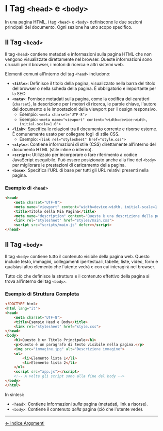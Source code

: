 # I Tag `<head>` e `<body>`

In una pagina HTML, i tag `<head>` e `<body>` definiscono le due sezioni principali del documento. Ogni sezione ha uno scopo specifico.

## Il Tag `<head>`

Il tag `<head>` contiene metadati e informazioni sulla pagina HTML che non vengono visualizzate direttamente nel browser. Queste informazioni sono cruciali per il browser, i motori di ricerca e altri sistemi web.

Elementi comuni all'interno del tag `<head>` includono:

-   **`<title>`**: Definisce il titolo della pagina, visualizzato nella barra del titolo del browser o nella scheda della pagina. È obbligatorio e importante per la SEO.
-   **`<meta>`**: Fornisce metadati sulla pagina, come la codifica dei caratteri (`charset`), la descrizione per i motori di ricerca, le parole chiave, l'autore del documento e le impostazioni della viewport per il design responsivo.
    -   Esempio: `<meta charset="UTF-8">`
    -   Esempio: `<meta name="viewport" content="width=device-width, initial-scale=1.0">`
-   **`<link>`**: Specifica le relazioni tra il documento corrente e risorse esterne. È comunemente usato per collegare fogli di stile CSS.
    -   Esempio: `<link rel="stylesheet" href="style.css">`
-   **`<style>`**: Contiene informazioni di stile (CSS) direttamente all'interno del documento HTML (stile inline o interno).
-   **`<script>`**: Utilizzato per incorporare o fare riferimento a codice JavaScript eseguibile. Può essere posizionato anche alla fine del `<body>` per migliorare le prestazioni di caricamento della pagina.
-   **`<base>`**: Specifica l'URL di base per tutti gli URL relativi presenti nella pagina.

### Esempio di `<head>`

```html
<head>
    <meta charset="UTF-8">
    <meta name="viewport" content="width=device-width, initial-scale=1.0">
    <title>Titolo della Mia Pagina</title>
    <meta name="description" content="Questa è una descrizione della pagina.">
    <link rel="stylesheet" href="styles/main.css">
    <script src="scripts/main.js" defer></script>
</head>
```

## Il Tag `<body>`

Il tag `<body>` contiene tutto il contenuto visibile della pagina web. Questo include testo, immagini, collegamenti ipertestuali, tabelle, liste, video, form e qualsiasi altro elemento che l'utente vedrà e con cui interagirà nel browser.

Tutto ciò che definisce la struttura e il contenuto effettivo della pagina si trova all'interno del tag `<body>`.

### Esempio di Struttura Completa

```html
<!DOCTYPE html>
<html lang="it">
<head>
    <meta charset="UTF-8">
    <title>Esempio Head e Body</title>
    <link rel="stylesheet" href="style.css">
</head>
<body>
    <h1>Questo è un Titolo Principale</h1>
    <p>Questo è un paragrafo di testo visibile nella pagina.</p>
    <img src="immagine.jpg" alt="Descrizione immagine">
    <ul>
        <li>Elemento lista 1</li>
        <li>Elemento lista 2</li>
    </ul>
    <script src="app.js"></script> 
    <!-- A volte gli script sono alla fine del body -->
</body>
</html>
```

In sintesi:
-   `<head>`: Contiene informazioni *sulla* pagina (metadati, link a risorse).
-   `<body>`: Contiene il contenuto *della* pagina (ciò che l'utente vede).

---

[<- Indice Argomenti](../README.md)